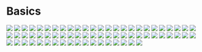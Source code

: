 # Basics

![](https://github.com/ivantusek/Zend-PHP-Certification/blob/master/basics/001.jpg)
![](https://github.com/ivantusek/Zend-PHP-Certification/blob/master/basics/002.jpg)
![](https://github.com/ivantusek/Zend-PHP-Certification/blob/master/basics/003.jpg)
![](https://github.com/ivantusek/Zend-PHP-Certification/blob/master/basics/004.jpg)
![](https://github.com/ivantusek/Zend-PHP-Certification/blob/master/basics/005.jpg)
![](https://github.com/ivantusek/Zend-PHP-Certification/blob/master/basics/006.jpg)
![](https://github.com/ivantusek/Zend-PHP-Certification/blob/master/basics/007.jpg)
![](https://github.com/ivantusek/Zend-PHP-Certification/blob/master/basics/008.jpg)
![](https://github.com/ivantusek/Zend-PHP-Certification/blob/master/basics/009.jpg)
![](https://github.com/ivantusek/Zend-PHP-Certification/blob/master/basics/010.jpg)
![](https://github.com/ivantusek/Zend-PHP-Certification/blob/master/basics/011.jpg)
![](https://github.com/ivantusek/Zend-PHP-Certification/blob/master/basics/012.jpg)
![](https://github.com/ivantusek/Zend-PHP-Certification/blob/master/basics/013.jpg)
![](https://github.com/ivantusek/Zend-PHP-Certification/blob/master/basics/014.jpg)
![](https://github.com/ivantusek/Zend-PHP-Certification/blob/master/basics/015.jpg)
![](https://github.com/ivantusek/Zend-PHP-Certification/blob/master/basics/016.jpg)
![](https://github.com/ivantusek/Zend-PHP-Certification/blob/master/basics/017.jpg)
![](https://github.com/ivantusek/Zend-PHP-Certification/blob/master/basics/018.jpg)
![](https://github.com/ivantusek/Zend-PHP-Certification/blob/master/basics/019.jpg)
![](https://github.com/ivantusek/Zend-PHP-Certification/blob/master/basics/020.jpg)
![](https://github.com/ivantusek/Zend-PHP-Certification/blob/master/basics/021.jpg)
![](https://github.com/ivantusek/Zend-PHP-Certification/blob/master/basics/022.jpg)
![](https://github.com/ivantusek/Zend-PHP-Certification/blob/master/basics/023.jpg)
![](https://github.com/ivantusek/Zend-PHP-Certification/blob/master/basics/024.jpg)
![](https://github.com/ivantusek/Zend-PHP-Certification/blob/master/basics/025.jpg)
![](https://github.com/ivantusek/Zend-PHP-Certification/blob/master/basics/026.jpg)
![](https://github.com/ivantusek/Zend-PHP-Certification/blob/master/basics/027.jpg)
![](https://github.com/ivantusek/Zend-PHP-Certification/blob/master/basics/028.jpg)
![](https://github.com/ivantusek/Zend-PHP-Certification/blob/master/basics/029.jpg)
![](https://github.com/ivantusek/Zend-PHP-Certification/blob/master/basics/030.jpg)
![](https://github.com/ivantusek/Zend-PHP-Certification/blob/master/basics/031.jpg)
![](https://github.com/ivantusek/Zend-PHP-Certification/blob/master/basics/032.jpg)
![](https://github.com/ivantusek/Zend-PHP-Certification/blob/master/basics/033.jpg)
![](https://github.com/ivantusek/Zend-PHP-Certification/blob/master/basics/034.jpg)
![](https://github.com/ivantusek/Zend-PHP-Certification/blob/master/basics/035.jpg)
![](https://github.com/ivantusek/Zend-PHP-Certification/blob/master/basics/036.jpg)
![](https://github.com/ivantusek/Zend-PHP-Certification/blob/master/basics/037.jpg)
![](https://github.com/ivantusek/Zend-PHP-Certification/blob/master/basics/038.jpg)
![](https://github.com/ivantusek/Zend-PHP-Certification/blob/master/basics/039.jpg)
![](https://github.com/ivantusek/Zend-PHP-Certification/blob/master/basics/040.jpg)
![](https://github.com/ivantusek/Zend-PHP-Certification/blob/master/basics/041.jpg)
![](https://github.com/ivantusek/Zend-PHP-Certification/blob/master/basics/042.jpg)
![](https://github.com/ivantusek/Zend-PHP-Certification/blob/master/basics/043.jpg)
![](https://github.com/ivantusek/Zend-PHP-Certification/blob/master/basics/044.jpg)
![](https://github.com/ivantusek/Zend-PHP-Certification/blob/master/basics/045.jpg)
![](https://github.com/ivantusek/Zend-PHP-Certification/blob/master/basics/046.jpg)
![](https://github.com/ivantusek/Zend-PHP-Certification/blob/master/basics/047.jpg)
![](https://github.com/ivantusek/Zend-PHP-Certification/blob/master/basics/048.jpg)
![](https://github.com/ivantusek/Zend-PHP-Certification/blob/master/basics/049.jpg)
![](https://github.com/ivantusek/Zend-PHP-Certification/blob/master/basics/050.jpg)
![](https://github.com/ivantusek/Zend-PHP-Certification/blob/master/basics/051.jpg)
![](https://github.com/ivantusek/Zend-PHP-Certification/blob/master/basics/052.jpg)
![](https://github.com/ivantusek/Zend-PHP-Certification/blob/master/basics/053.jpg)
![](https://github.com/ivantusek/Zend-PHP-Certification/blob/master/basics/054.jpg)
![](https://github.com/ivantusek/Zend-PHP-Certification/blob/master/basics/055.jpg)
![](https://github.com/ivantusek/Zend-PHP-Certification/blob/master/basics/056.jpg)
![](https://github.com/ivantusek/Zend-PHP-Certification/blob/master/basics/057.jpg)
![](https://github.com/ivantusek/Zend-PHP-Certification/blob/master/basics/058.jpg)
![](https://github.com/ivantusek/Zend-PHP-Certification/blob/master/basics/059.jpg)
![](https://github.com/ivantusek/Zend-PHP-Certification/blob/master/basics/060.jpg)
![](https://github.com/ivantusek/Zend-PHP-Certification/blob/master/basics/061.jpg)
![](https://github.com/ivantusek/Zend-PHP-Certification/blob/master/basics/062.jpg)
![](https://github.com/ivantusek/Zend-PHP-Certification/blob/master/basics/063.jpg)
![](https://github.com/ivantusek/Zend-PHP-Certification/blob/master/basics/064.jpg)
![](https://github.com/ivantusek/Zend-PHP-Certification/blob/master/basics/065.jpg)
![](https://github.com/ivantusek/Zend-PHP-Certification/blob/master/basics/066.jpg)
![](https://github.com/ivantusek/Zend-PHP-Certification/blob/master/basics/067.jpg)
![](https://github.com/ivantusek/Zend-PHP-Certification/blob/master/basics/068.jpg)



